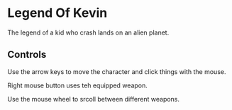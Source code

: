 # Legend Of Kevin
The legend of a kid who crash lands on an alien planet.

## Controls
Use the arrow keys to move the character and click things with the mouse.

Right mouse button uses teh equipped weapon.

Use the mouse wheel to srcoll between different weapons.
